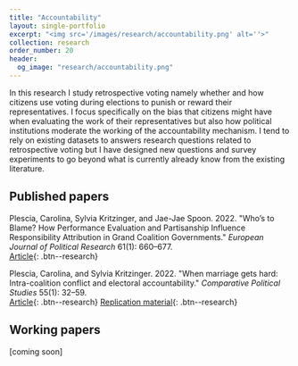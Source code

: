 ```yaml
---
title: "Accountability"
layout: single-portfolio
excerpt: "<img src='/images/research/accountability.png' alt=''>"
collection: research
order_number: 20
header: 
  og_image: "research/accountability.png"
---
```


In this research I study retrospective voting namely whether and how citizens use voting during elections
to punish or reward their representatives. I focus specifically on the bias that citizens might have when evaluating the work of their representatives
but also how political institutions moderate the working of the accountability mechanism. I tend to rely on 
existing datasets to answers research questions related to retrospective voting but I have designed new questions and survey experiments to
go beyond what is currently already know from the existing literature.


## Published papers

Plescia, Carolina, Sylvia Kritzinger, and Jae-Jae Spoon. 2022. &quot;Who’s to Blame? How Performance Evaluation and Partisanship Influence Responsibility Attribution in Grand Coalition Governments.&quot; <i>European Journal of Political Research</i> 61(1): 660–677.  
[Article](https://doi.org/10.1111/1475-6765.12478){: .btn--research} 

Plescia, Carolina, and Sylvia Kritzinger. 2022. &quot;When marriage gets hard: Intra-coalition conflict and electoral accountability.&quot; <i>Comparative Political Studies</i> 55(1): 32–59.  
[Article](https://doi.org/10.1177/001041402110243){: .btn--research} [Replication material](https://doi.org/10.7910/DVN/OFP3HG){: .btn--research}

## Working papers

[coming soon]
